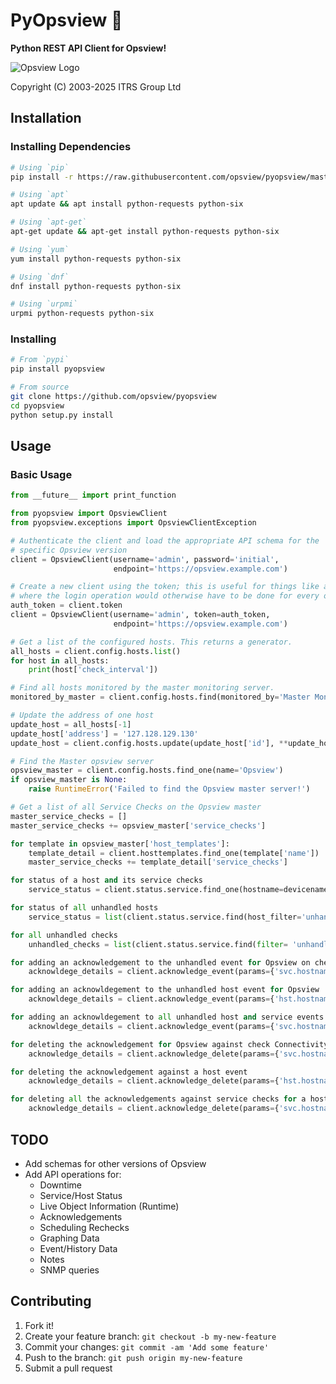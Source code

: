 # PyOpsview :snake:

**Python REST API Client for Opsview!**

![Opsview Logo](https://raw.githubusercontent.com/opsview/pyopsview/master/opsview.png)

Copyright (C) 2003-2025 ITRS Group Ltd

## Installation

### Installing Dependencies

```bash
# Using `pip`
pip install -r https://raw.githubusercontent.com/opsview/pyopsview/master/requirements.txt

# Using `apt`
apt update && apt install python-requests python-six

# Using `apt-get`
apt-get update && apt-get install python-requests python-six

# Using `yum`
yum install python-requests python-six

# Using `dnf`
dnf install python-requests python-six

# Using `urpmi`
urpmi python-requests python-six
```

### Installing

```bash
# From `pypi`
pip install pyopsview

# From source
git clone https://github.com/opsview/pyopsview
cd pyopsview
python setup.py install
```

## Usage

### Basic Usage

```python
from __future__ import print_function

from pyopsview import OpsviewClient
from pyopsview.exceptions import OpsviewClientException

# Authenticate the client and load the appropriate API schema for the
# specific Opsview version
client = OpsviewClient(username='admin', password='initial',
                       endpoint='https://opsview.example.com')

# Create a new client using the token; this is useful for things like ansible
# where the login operation would otherwise have to be done for every operation
auth_token = client.token
client = OpsviewClient(username='admin', token=auth_token,
                       endpoint='https://opsview.example.com')

# Get a list of the configured hosts. This returns a generator.
all_hosts = client.config.hosts.list()
for host in all_hosts:
    print(host['check_interval'])

# Find all hosts monitored by the master monitoring server.
monitored_by_master = client.config.hosts.find(monitored_by='Master Monitoring Server')

# Update the address of one host
update_host = all_hosts[-1]
update_host['address'] = '127.128.129.130'
update_host = client.config.hosts.update(update_host['id'], **update_host)

# Find the Master opsview server
opsview_master = client.config.hosts.find_one(name='Opsview')
if opsview_master is None:
    raise RuntimeError('Failed to find the Opsview master server!')

# Get a list of all Service Checks on the Opsview master
master_service_checks = []
master_service_checks += opsview_master['service_checks']

for template in opsview_master['host_templates']:
    template_detail = client.hosttemplates.find_one(template['name'])
    master_service_checks += template_detail['service_checks']

for status of a host and its service checks
    service_status = client.status.service.find_one(hostname=devicename)

for status of all unhandled hosts
    service_status = list(client.status.service.find(host_filter='unhandled'))

for all unhandled checks
    unhandled_checks = list(client.status.service.find(filter= 'unhandled'))

for adding an acknowledgement to the unhandled event for Opsview on check Connectivity - LAN
    acknowldege_details = client.acknowledge_event(params={'svc.hostname': 'Opsview', 'svc.servicename': 'Connectivity - LAN'} , data={'notify': str(int(bool(True))), 'sticky': str(int(bool(True))), 'comment': 'Acknowledged and actioned by user'})

for adding an acknowldegement to the unhandled host event for Opsview
    acknowldege_details = client.acknowledge_event(params={'hst.hostname': 'Opsview'}, data={'notify': str(int(bool(True))), 'sticky': str(int(bool(True))), 'comment': 'Acknowledged and actioned by user'})

for adding an acknowldegement to all unhandled host and service events for Opsview
    acknowldege_details = client.acknowledge_event(params={'svc.hostname': 'Opsview'}, data={'notify': str(int(bool(True))), 'sticky': str(int(bool(True))), 'comment': 'Acknowledged and actioned by user'})

for deleting the acknowledgement for Opsview against check Connectivity - LAN
    acknowledge_details = client.acknowledge_delete(params={'svc.hostname': 'Opsview', 'svc.servicename': 'Connectivity - LAN'})

for deleting the acknowledgement against a host event
    acknowledge_details = client.acknowledge_delete(params={'hst.hostname': 'Opsview'})

for deleting all the acknowledgements against service checks for a host
    acknowledge_details = client.acknowledge_delete(params={'svc.hostname': 'Opsview'})    
```


## TODO

* Add schemas for other versions of Opsview
* Add API operations for:
  * Downtime
  * Service/Host Status
  * Live Object Information (Runtime)
  * Acknowledgements
  * Scheduling Rechecks
  * Graphing Data
  * Event/History Data
  * Notes
  * SNMP queries


## Contributing

1. Fork it!
2. Create your feature branch: `git checkout -b my-new-feature`
3. Commit your changes: `git commit -am 'Add some feature'`
4. Push to the branch: `git push origin my-new-feature`
5. Submit a pull request
